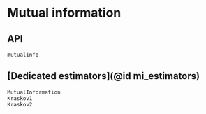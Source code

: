 # Mutual information

## API

```@docs
mutualinfo
```

## [Dedicated estimators](@id mi_estimators)

```@docs
MutualInformation
Kraskov1
Kraskov2
```
